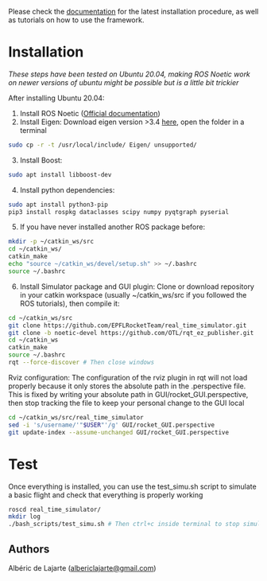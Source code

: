 Please check the [documentation](http://wiki.ros.org/real_time_simulator/Installation) for the latest installation procedure, as well as tutorials on how to use the framework.

# Installation
*These steps have been tested on Ubuntu 20.04, making ROS Noetic work on newer versions of ubuntu might be possible but is a little bit trickier*

After installing Ubuntu 20.04:
1. Install ROS Noetic ([Official documentation](http://wiki.ros.org/noetic/Installation/Ubuntu))
2. Install Eigen:
Download eigen version >3.4 [here](https://gitlab.com/libeigen/eigen), open the folder in a terminal
```bash
sudo cp -r -t /usr/local/include/ Eigen/ unsupported/
```
3. Install Boost:
```bash
sudo apt install libboost-dev
```
4. Install python dependencies:
```bash
sudo apt install python3-pip
pip3 install rospkg dataclasses scipy numpy pyqtgraph pyserial
```

5. If you have never installed another ROS package before:
```bash
mkdir -p ~/catkin_ws/src
cd ~/catkin_ws/
catkin_make
echo "source ~/catkin_ws/devel/setup.sh" >> ~/.bashrc
source ~/.bashrc
```

6. Install Simulator package and GUI plugin:
Clone or download repository in your catkin workspace (usually ~/catkin_ws/src if you followed the ROS tutorials), then compile it:
```bash
cd ~/catkin_ws/src
git clone https://github.com/EPFLRocketTeam/real_time_simulator.git
git clone -b noetic-devel https://github.com/OTL/rqt_ez_publisher.git
cd ~/catkin_ws
catkin_make
source ~/.bashrc
rqt --force-discover # Then close windows
```


Rviz configuration: The configuration of the rviz plugin in rqt will not load properly because it only stores the absolute path in the .perspective file.
This is fixed by writing your absolute path in GUI/rocket_GUI.perspective, then stop tracking the file to keep your personal change to the GUI local
```bash
cd ~/catkin_ws/src/real_time_simulator
sed -i 's/username/'"$USER"'/g' GUI/rocket_GUI.perspective
git update-index --assume-unchanged GUI/rocket_GUI.perspective

```

# Test
Once everything is installed, you can use the test_simu.sh script to simulate a basic flight and check that everything is properly working
```bash
roscd real_time_simulator/
mkdir log
./bash_scripts/test_simu.sh # Then ctrl+c inside terminal to stop simulation
```

## Authors

Albéric de Lajarte (albericlajarte@gmail.com)
